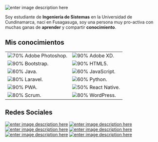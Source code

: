 ![enter image description here](https://bit.ly/32dRJQK)

Soy estudiante de **Ingeniería de Sistemas** en la Universidad de Cundinamarca,  nací en Fusagasuga, soy una persona muy pro-activa con muchas ganas de **aprender** y compartir **conocimiento**.


## Mis conocimientos

|  |  |
|--|--|
|![70%](https://progress-bar.dev/70) Adobe Photoshop.|![90%](https://progress-bar.dev/90) Adobe XD.  |
|![90%](https://progress-bar.dev/90) Bootstrap.|![90%](https://progress-bar.dev/90) HTML5.  |
|![60%](https://progress-bar.dev/60) Java.  |![60%](https://progress-bar.dev/60) JavaScript.  |
|![80%](https://progress-bar.dev/80) Laravel.|![60%](https://progress-bar.dev/60) Python.  |
|![90%](https://progress-bar.dev/90) PWA.|![50%](https://progress-bar.dev/50) React Native.  |
|![80%](https://progress-bar.dev/80) Scrum. |![80%](https://progress-bar.dev/80) WordPress.  |

## Redes Sociales

[![enter image description here](https://i.ibb.co/tZnn2Qm/behance.png)](https://www.behance.net/osmanjimenezdev)
[![enter image description here](https://i.ibb.co/Jjc8C6K/rss.png)](https://osmanjimenezdev.blogspot.com/)
[![enter image description here](https://i.ibb.co/T0Z3ttj/linkedin.png)](https://www.linkedin.com/in/osmanjimenez)
[![enter image description here](https://i.ibb.co/5j6xsf9/pinterest.png)](https://co.pinterest.com/osmanjimenezdev/)
[![enter image description here](https://i.ibb.co/HYB6sjN/twitter.png)](https://twitter.com/osmanjimenezdev)
[![enter image description here](https://i.ibb.co/KwYkSh2/youtube.png)](https://www.youtube.com/channel/UC-cQIbPx8PF7ebtLwyZRVaA)

